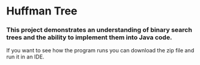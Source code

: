 # Huffman Tree
### This project demonstrates an understanding of binary search trees and the ability to implement them into Java code.
If you want to see how the program runs you can download the zip file and run it in an IDE.
